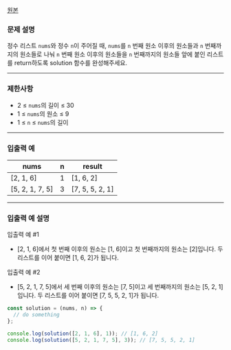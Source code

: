 [원본](https://school.programmers.co.kr/learn/courses/30/lessons/181891)

### **문제 설명**

정수 리스트 `nums`와 정수 `n`이 주어질 때, `nums`를 `n` 번째 원소 이후의 원소들과 `n` 번째까지의 원소들로 나눠 `n` 번째 원소 이후의 원소들을 `n` 번째까지의 원소들 앞에 붙인 리스트를 return하도록 solution 함수를 완성해주세요.

---

### 제한사항

- 2 ≤ `nums`의 길이 ≤ 30
- 1 ≤ `nums`의 원소 ≤ 9
- 1 ≤ `n` ≤ `nums`의 길이

---

### 입출력 예

| nums            | n   | result          |
| --------------- | --- | --------------- |
| [2, 1, 6]       | 1   | [1, 6, 2]       |
| [5, 2, 1, 7, 5] | 3   | [7, 5, 5, 2, 1] |

---

### 입출력 예 설명

입출력 예 #1

- [2, 1, 6]에서 첫 번째 이후의 원소는 [1, 6]이고 첫 번째까지의 원소는 [2]입니다. 두 리스트를 이어 붙이면 [1, 6, 2]가 됩니다.

입출력 예 #2

- [5, 2, 1, 7, 5]에서 세 번째 이후의 원소는 [7, 5]이고 세 번째까지의 원소는 [5, 2, 1]입니다. 두 리스트를 이어 붙이면 [7, 5, 5, 2, 1]가 됩니다.

```jsx
const solution = (nums, n) => {
  // do something
};

console.log(solution([2, 1, 6], 1)); // [1, 6, 2]
console.log(solution([5, 2, 1, 7, 5], 3)); // [7, 5, 5, 2, 1]
```
